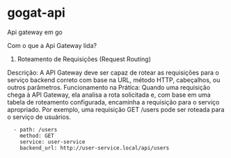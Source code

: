 # gogat-api
Api gateway em go

Com o que a Api Gateway lida?

1. Roteamento de Requisições (Request Routing)

Descrição: A API Gateway deve ser capaz de rotear as requisições para o serviço backend correto com base na URL, método HTTP, cabeçalhos, ou outros parâmetros.
Funcionamento na Prática: Quando uma requisição chega à API Gateway, ela analisa a rota solicitada e, com base em uma tabela de roteamento configurada, encaminha a requisição para o serviço apropriado. Por exemplo, uma requisição GET /users pode ser roteada para o serviço de usuários.

```routes:
  - path: /users
    method: GET
    service: user-service
    backend_url: http://user-service.local/api/users
